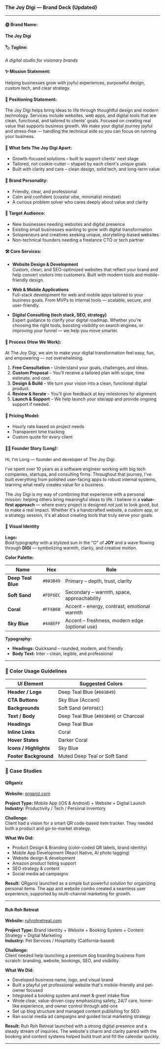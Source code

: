### The Joy Digi — Brand Deck (Updated)

---

#### 🌞 Brand Name:

**The Joy Digi**

#### 🏷️ Tagline:

_A digital studio for visionary brands_

#### ✨ Mission Statement:

Helping businesses grow with joyful experiences, purposeful design, custom tech, and clear strategy.

#### 🎯 Positioning Statement:

The Joy Digi helps bring ideas to life through thoughtful design and modern technology. Services include websites, web apps, and digital tools that are clean, functional, and tailored to clients' goals. Focused on creating real value that supports business growth. We make your digital journey joyful and stress-free — handling the technical side so you can focus on running your business.

#### 🌊 What Sets The Joy Digi Apart:

- Growth-focused solutions – built to support clients' next stage
- Tailored, not cookie-cutter – shaped by each client's unique goals
- Built with clarity and care – clean design, solid tech, and long-term value

#### 🧠 Brand Personality:

- Friendly, clear, and professional
- Calm and confident (coastal vibe, minimalist mindset)
- A curious problem solver who cares deeply about value and clarity

#### 🎯 Target Audience:

- New businesses needing websites and digital presence
- Existing small businesses wanting to grow with digital transformation
- Solopreneurs and creatives seeking unique, storytelling-based websites
- Non-technical founders needing a freelance CTO or tech partner

#### 🛠️ Core Services:

- **Website Design & Development**  
  Custom, clean, and SEO-optimized websites that reflect your brand and help convert visitors into customers. Built with modern tools and mobile-friendly design.

- **Web & Mobile Applications**  
  Full-stack development for web and mobile apps tailored to your business goals. From MVPs to internal tools — scalable, secure, and user-friendly.

- **Digital Consulting (tech stack, SEO, strategy)**  
  Expert guidance to clarify your digital roadmap. Whether you're choosing the right tools, boosting visibility on search engines, or improving your funnel — we help you move smarter.

#### 🔁 Process (How We Work):

At The Joy Digi, we aim to make your digital transformation feel easy, fun, and empowering — not overwhelming.

1. **Free Consultation** – Understand your goals, challenges, and ideas.
2. **Custom Proposal** – You'll receive a tailored plan with scope, time estimate, and cost.
3. **Design & Build** – We turn your vision into a clean, functional digital product.
4. **Review & Iterate** – You'll give feedback at key milestones for alignment.
5. **Launch & Support** – We help launch your site/app and provide ongoing support if needed.

#### 💬 Pricing Model:

- Hourly rate based on project needs
- Transparent time tracking
- Custom quote for every client

#### 👨‍💻 Founder Story (Long):

Hi, I'm Long — founder and developer of The Joy Digi.

I've spent over 10 years as a software engineer working with big tech companies, startups, and consulting firms. Throughout that journey, I've built everything from polished user-facing apps to robust internal systems, learning what really creates value for a business.

The Joy Digi is my way of combining that experience with a personal mission: helping others bring meaningful ideas to life. I believe in a **value-first approach** — where every project is designed not just to look good, but to make a real impact. Whether it's a handcrafted website, a custom app, or a strategy session, it's all about creating tools that truly serve your goals.

#### 🎨 Visual Identity

**Logo:**  
Bold typography with a stylized sun in the "O" of **JOY** and a wave flowing through **DIGI** — symbolizing warmth, clarity, and creative motion.

**Color Palette:**

| Name               | Hex       | Role                                           |
| ------------------ | --------- | ---------------------------------------------- |
| **Deep Teal Blue** | `#003B49` | Primary – depth, trust, clarity                |
| **Soft Sand**      | `#FDF6EC` | Secondary – warmth, space, approachability     |
| **Coral**          | `#FF6B6B` | Accent – energy, contrast, emotional warmth    |
| **Sky Blue**       | `#4ABEFF` | Accent – freshness, modern edge (optional use) |

**Typography:**

- **Headings:** Quicksand – rounded, modern, and friendly
- **Body Text:** Inter – clean, legible, and professional

---

### 🧭 Color Usage Guidelines

| UI Element             | Suggested Colors                       |
| ---------------------- | -------------------------------------- |
| **Header / Logo**      | Deep Teal Blue (`#003B49`)             |
| **CTA Buttons**        | Sky Blue (Accent)                      |
| **Backgrounds**        | Soft Sand (`#FDF6EC`)                  |
| **Text / Body**        | Deep Teal Blue (`#003B49`) or Charcoal |
| **Headings**           | Deep Teal Blue                         |
| **Inline Links**       | Coral                                  |
| **Hover States**       | Darker Coral                           |
| **Icons / Highlights** | Sky Blue                               |
| **Footer Background**  | Muted Deep Teal or Soft Sand           |

### 📁 Case Studies

#### **QRganiz**

**Website:** [qrganiz.com](https://www.qrganiz.com)

**Project Type:** Mobile App (iOS & Android) + Website + Digital Launch  
**Industry:** Productivity / Tech / Personal Inventory

**Challenge:**  
Client had a vision for a smart QR code-based item tracker. They needed both a product and go-to-market strategy.

**What We Did:**

- Product Design & Branding (color-coded QR labels, brand identity)
- Mobile App Development (React Native, AI photo tagging)
- Website design & development
- Amazon product listing support
- SEO strategy & content
- Social media ad campaigns

**Result:**
QRganiz launched as a simple but powerful solution for organizing personal items. The app and website combo created a seamless user experience, supported by multi-channel marketing for growth.

---

#### **Ruh Roh Retreat**

**Website:** [ruhrohretreat.com](https://ruhrohretreat.com)

**Project Type:** Brand Identity + Website + Booking System + Content Strategy + Digital Marketing  
**Industry:** Pet Services / Hospitality (California-based)

**Challenge:**  
Client needed help launching a premium dog boarding business from scratch: branding, website, bookings, SEO, and visibility.

**What We Did:**

- Developed business name, logo, and visual brand
- Built a playful yet professional website that's mobile-friendly and pet-owner focused
- Integrated a booking system and meet & greet intake flow
- Wrote clear, value-driven copy emphasizing safety, 24/7 care, home-like experience, and owner control through add-ons
- Set up blog structure and managed content publishing for SEO
- Ran social media ad campaigns and guided local marketing strategy

**Result:**
Ruh Roh Retreat launched with a strong digital presence and a steady stream of inquiries. The website's charm and clarity paired with the booking and content systems helped build trust and fill the calendar quickly.

---
